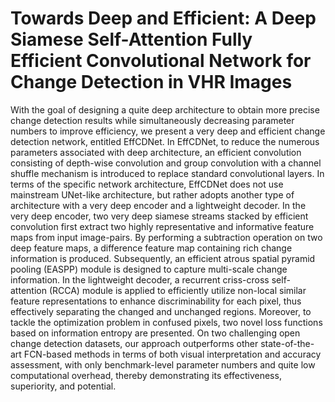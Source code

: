 # Towards Deep and Efficient: A Deep Siamese Self-Attention Fully Efficient Convolutional Network for Change Detection in VHR Images
With the goal of designing a quite deep architecture to obtain more precise change detection results while simultaneously decreasing parameter numbers to improve efficiency, we present a very deep and efficient change detection network, entitled EffCDNet. In EffCDNet, to reduce the numerous parameters associated with deep architecture, an efficient convolution consisting of depth-wise convolution and group convolution with a channel shuffle mechanism is introduced to replace standard convolutional layers. In terms of the specific network architecture, EffCDNet does not use mainstream UNet-like architecture, but rather adopts another type of architecture with a very deep encoder and a lightweight decoder. In the very deep encoder, two very deep siamese streams stacked by efficient convolution first extract two highly representative and informative feature maps from input image-pairs. By performing a subtraction operation on two deep feature maps, a difference feature map containing rich change information is produced. Subsequently, an efficient atrous spatial pyramid pooling (EASPP) module is designed to capture multi-scale change information. In the lightweight decoder, a recurrent criss-cross self-attention (RCCA) module is applied to efficiently utilize non-local similar feature representations to enhance discriminability for each pixel, thus effectively separating the changed and unchanged regions. Moreover, to tackle the optimization problem in confused pixels, two novel loss functions based on information entropy are presented. On two challenging open change detection datasets, our approach outperforms other state-of-the-art FCN-based methods in terms of both visual interpretation and accuracy assessment, with only benchmark-level parameter numbers and quite low computational overhead, thereby demonstrating its effectiveness, superiority, and potential.
